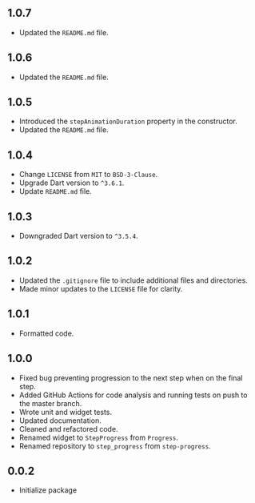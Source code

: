 ## 1.0.7

* Updated the `README.md` file.

## 1.0.6

* Updated the `README.md` file.

## 1.0.5

* Introduced the `stepAnimationDuration` property in the constructor.
* Updated the `README.md` file.

## 1.0.4

* Change `LICENSE` from `MIT` to `BSD-3-Clause`.
* Upgrade Dart version to `^3.6.1`.
* Update `README.md` file.

## 1.0.3

* Downgraded Dart version to `^3.5.4`.

## 1.0.2
* Updated the `.gitignore` file to include additional files and directories.
* Made minor updates to the `LICENSE` file for clarity.


## 1.0.1

* Formatted code.

## 1.0.0

* Fixed bug preventing progression to the next step when on the final step.
* Added GitHub Actions for code analysis and running tests on push to the master branch.
* Wrote unit and widget tests.
* Updated documentation.
* Cleaned and refactored code.
* Renamed widget to `StepProgress` from `Progress`.
* Renamed repository to `step_progress` from `step-progress`.

## 0.0.2

* Initialize package
